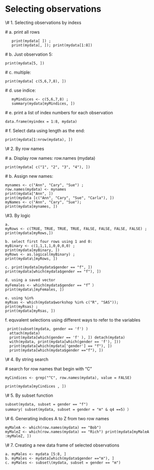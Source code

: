 # Selecting observations


\\# 1. Selecting observations by indexs

   \# a. print all rows 


```
   print(mydata[ ]) ; 
   print(mydata[, ]); print(mydata[1:8]) 
```


   \# b. Just observation 5: 
   


```
print(mydata[5, ]) 
```



   \# c. multiple: 
   


```
print(mydata[ c(5,6,7,8), ]) 
```



   \# d. use indice: 


```
   myMindices <- c(5,6,7,8) ; 
   summary(mydata[myMindices, ]) 
```


 \# e. print a list of index numbers for each observation 
 


```
data.frame(myindex = 1:8, mydata) 
```


\# f. Select data using length as the end: 



```
print(mydata[1:nrow(mydata), ])
```



\\# 2. By row names

\# a. Display row names: 
row.names (mydata) 


```
print(mydata[ c("1", "2", "3", "4"), ]) 
```


\# b. Assign new names: 



```
mynames <- c("Ann", "Cary", "Sue") ; 
row.names(mydata) <- mynames 
print(mydata["Ann", ]) 
print(mydata [c("Ann", "Cary", "Sue", "Carla"), ]) 
myNames <- c("Ann", "Cary", "Sue"); 
print(mydata[mynames, ])
```


\\#3. By logic



```
a. 
myRows <- c(TRUE, TRUE, TRUE, TRUE, FALSE, FALSE, FALSE, FALSE) ; 
print(mydata[myRows,]) 
```





```
b. select first four rows using 1 and 0: 
myBinary <- c(1,1,1,1,0,0,0,0) ; 
print(mydata[myBinary, ]) 
myRows <- as.logical(myBinary) ; 
print(mydata\[myRows, ]) 
```





```
c. print(mydata[mydata$gender == "f", ]) 
print(mydata[which(mydata$gender == "f"), ]) 
```





```
d. using a saved vector 
myFemales <- which(mydata$gender == "f” ） 
print(mydata\[myFemales, ]) 
```





```
e. using %in% 
myRsas <- which(mydata$workshop %in% c("R", "SAS")); 
print(myRsas) ; 
print(mydata[myRsas, ])
```



f. equvalent selections using different ways to refer to the variables 



```
 print(subset(mydata, gender == 'f') )
  attach(mydata) 
  print(mydata[which(gender == 'f' ), ]) detach(mydata) 
  with(mydata, print(mydata[which(gender == 'f'), ])) 
  print(mydata[which(mydata['gender'] == "f"), ]) 
  print(mydata[which(mydata$gender =="f"), ])
```



\\# 4. By string search

\# search for row names that begin with “C” 


```
myCindices <- grep("^C", row.names(mydata), value = FALSE) 

print(mydata[myCindices , ])
```



\\# 5. By subset function



```
subset(mydata, subset = gender == "f") 
summary( subset(mydata, subset = gender = "m" & q4 ==5) ）
```



\\# 6. Generating indices A to Z from two row names



```
myMaleA <- which(row.names(mydata) == "Bob") 
myMaleZ <- which(row.names(mydata) == "Rich") print(mydata[myMaleA :myMaleZ, ])
```



\\# 7. Creating a new data frame of selected observations



```
a. myMales <- mydata [5:8, ] 
b. myMales <- mydata[which(mydata$gender =="m"), ] 
c. myMales <- subset\(mydata, subset = gender == "m")
```





